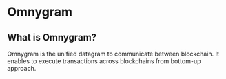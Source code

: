 # Omnygram

## What is Omnygram?

Omnygram is the unified datagram to communicate between blockchain. It enables to execute transactions across blockchains from bottom-up approach.&#x20;
